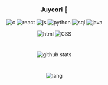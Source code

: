 <div align="center">
  
  ### Juyeori 👋
  
  ![c](https://img.shields.io/badge/C-A8B9CC?style=flat&logo=C&logoColor=white)
  ![react](https://img.shields.io/badge/React-61DAFB?style=flat&logo=React&logoColor=white)
  ![js](https://img.shields.io/badge/JavaScript-F7DF1E?style=flat&logo=JavaScript&logoColor=white)
  ![python](https://img.shields.io/badge/Python-3776AB?style=flat&logo=Python&logoColor=white)
  ![sql](https://img.shields.io/badge/MySQL-4479A1?style=flat&logo=MySQL&logoColor=white)
  ![java](https://img.shields.io/badge/Java-E34F26?style=flat&logo=Java&logoColor=white)
  
  ![html](https://img.shields.io/badge/HTML5-E34F26?style=flat&logo=HTML5&logoColor=white)
  ![CSS](https://img.shields.io/badge/CSS-1572B6?style=flat&logo=CSS3&logoColor=white)
  
 
 </div>

<div align="center">
  
  #
  
  ![github stats](https://github-readme-stats.vercel.app/api?username=Juyeori&show_icons=true&theme=gruvbox)
  
  #

  ![lang](https://github-readme-stats.vercel.app/api/top-langs/?username=Juyeori&layout=compact&theme=gruvbox)
</div>
